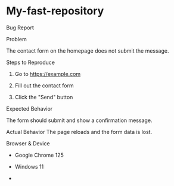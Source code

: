 # My-fast-repository
Bug Report

Problem

The contact form on the homepage does not submit the message.

Steps to Reproduce

1. Go to https://example.com

2. Fill out the contact form

3. Click the "Send" button

Expected Behavior

The form should submit and show a confirmation message.

Actual Behavior The page reloads and the form data is lost.

Browser & Device

- Google Chrome 125

- Windows 11
- 
